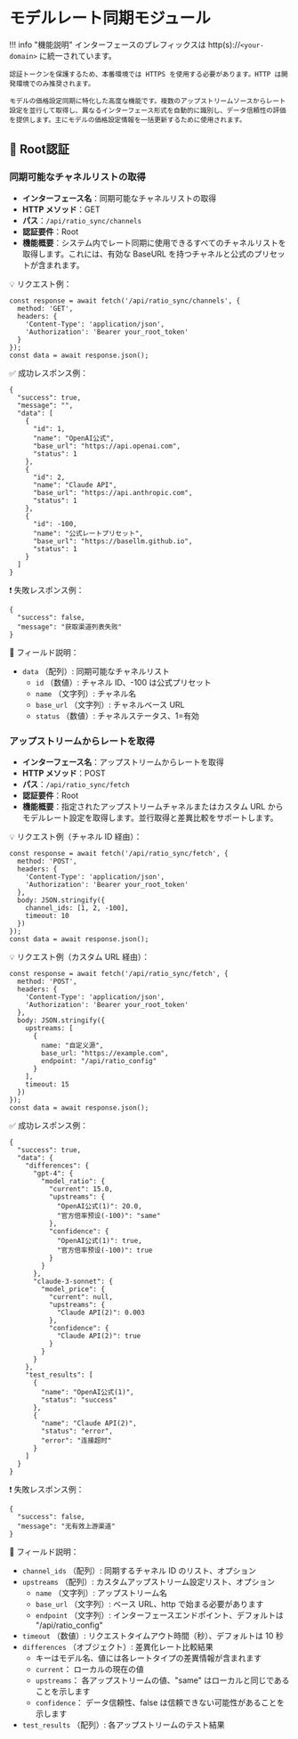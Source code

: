 # モデルレート同期モジュール

!!! info "機能説明"
    インターフェースのプレフィックスは http(s)://`<your-domain>` に統一されています。

    認証トークンを保護するため、本番環境では HTTPS を使用する必要があります。HTTP は開発環境でのみ推奨されます。

    モデルの価格設定同期に特化した高度な機能です。複数のアップストリームソースからレート設定を並行して取得し、異なるインターフェース形式を自動的に識別し、データ信頼性の評価を提供します。主にモデルの価格設定情報を一括更新するために使用されます。

## 🔐 Root認証

### 同期可能なチャネルリストの取得

- **インターフェース名**：同期可能なチャネルリストの取得
- **HTTP メソッド**：GET
- **パス**：`/api/ratio_sync/channels`
- **認証要件**：Root
- **機能概要**：システム内でレート同期に使用できるすべてのチャネルリストを取得します。これには、有効な BaseURL を持つチャネルと公式のプリセットが含まれます。

💡 リクエスト例：

```
const response = await fetch('/api/ratio_sync/channels', {  
  method: 'GET',  
  headers: {  
    'Content-Type': 'application/json',  
    'Authorization': 'Bearer your_root_token'  
  }  
});  
const data = await response.json();
```

✅ 成功レスポンス例：

```
{  
  "success": true,  
  "message": "",  
  "data": [  
    {  
      "id": 1,  
      "name": "OpenAI公式",  
      "base_url": "https://api.openai.com",  
      "status": 1  
    },  
    {  
      "id": 2,  
      "name": "Claude API",  
      "base_url": "https://api.anthropic.com",  
      "status": 1  
    },  
    {  
      "id": -100,  
      "name": "公式レートプリセット",  
      "base_url": "https://basellm.github.io",  
      "status": 1  
    }  
  ]  
}
```

❗ 失敗レスポンス例：

```
{  
  "success": false,  
  "message": "获取渠道列表失败"  
}
```

🧾 フィールド説明：

- `data` （配列）: 同期可能なチャネルリスト 
    - `id` （数値）: チャネル ID、-100 は公式プリセット
    - `name` （文字列）: チャネル名
    - `base_url` （文字列）: チャネルベース URL
    - `status` （数値）: チャネルステータス、1=有効

### アップストリームからレートを取得

- **インターフェース名**：アップストリームからレートを取得
- **HTTP メソッド**：POST
- **パス**：`/api/ratio_sync/fetch`
- **認証要件**：Root
- **機能概要**：指定されたアップストリームチャネルまたはカスタム URL からモデルレート設定を取得します。並行取得と差異比較をサポートします。

💡 リクエスト例（チャネル ID 経由）：

```
const response = await fetch('/api/ratio_sync/fetch', {  
  method: 'POST',  
  headers: {  
    'Content-Type': 'application/json',  
    'Authorization': 'Bearer your_root_token'  
  },  
  body: JSON.stringify({  
    channel_ids: [1, 2, -100],  
    timeout: 10  
  })  
});  
const data = await response.json();
```

💡 リクエスト例（カスタム URL 経由）：

```
const response = await fetch('/api/ratio_sync/fetch', {  
  method: 'POST',  
  headers: {  
    'Content-Type': 'application/json',  
    'Authorization': 'Bearer your_root_token'  
  },  
  body: JSON.stringify({  
    upstreams: [  
      {  
        name: "自定义源",  
        base_url: "https://example.com",  
        endpoint: "/api/ratio_config"  
      }  
    ],  
    timeout: 15  
  })  
});  
const data = await response.json();
```

✅ 成功レスポンス例：

```
{  
  "success": true,  
  "data": {  
    "differences": {  
      "gpt-4": {  
        "model_ratio": {  
          "current": 15.0,  
          "upstreams": {  
            "OpenAI公式(1)": 20.0,  
            "官方倍率预设(-100)": "same"  
          },  
          "confidence": {  
            "OpenAI公式(1)": true,  
            "官方倍率预设(-100)": true  
          }  
        }
      },  
      "claude-3-sonnet": {  
        "model_price": {  
          "current": null,  
          "upstreams": {  
            "Claude API(2)": 0.003  
          },  
          "confidence": {  
            "Claude API(2)": true  
          }  
        }  
      }  
    },  
    "test_results": [  
      {  
        "name": "OpenAI公式(1)",  
        "status": "success"  
      },  
      {  
        "name": "Claude API(2)",  
        "status": "error",  
        "error": "连接超时"  
      }  
    ]  
  }  
}
```

❗ 失敗レスポンス例：

```
{  
  "success": false,  
  "message": "无有效上游渠道"  
}
```

🧾 フィールド説明：

- `channel_ids` （配列）: 同期するチャネル ID のリスト、オプション 
- `upstreams` （配列）: カスタムアップストリーム設定リスト、オプション 
    - `name` （文字列）: アップストリーム名
    - `base_url` （文字列）: ベース URL、http で始まる必要があります
    - `endpoint` （文字列）: インターフェースエンドポイント、デフォルトは "/api/ratio_config"
- `timeout` （数値）: リクエストタイムアウト時間（秒）、デフォルトは 10 秒 
- `differences` （オブジェクト）: 差異化レート比較結果 
    - キーはモデル名、値には各レートタイプの差異情報が含まれます
    - `current`： ローカルの現在の値
    - `upstreams`： 各アップストリームの値、"same" はローカルと同じであることを示します
    - `confidence`： データ信頼性、false は信頼できない可能性があることを示します 
- `test_results` （配列）: 各アップストリームのテスト結果